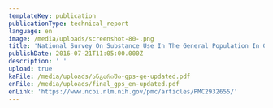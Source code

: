 ```yaml
---
templateKey: publication
publicationType: technical_report
language: en
image: /media/uploads/screenshot-80-.png
title: 'National Survey On Substance Use In The General Population In Georgia 2015 '
publishDate: 2016-07-21T11:05:00.000Z
description: ' '
upload: true
kaFile: /media/uploads/ანგარიში-gps-ge-updated.pdf
enFile: /media/uploads/final_gps_en-updated.pdf
enLink: 'https://www.ncbi.nlm.nih.gov/pmc/articles/PMC2932655/'
---
```


